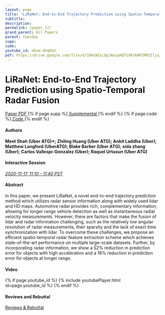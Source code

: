 ```yaml
---
layout: page
title: "LiRaNet: End-to-End Trajectory Prediction using Spatio-Temporal Radar Fusion"
subtitle: 
description:
permalink: /paper_17/
grand_parent: All Papers
parent: Tuesday
supp: 
code: 
youtube_id: nRum-4hqRGU
pdf: https://drive.google.com/file/d/1DHcWIcLQpJAozpHQT1XRzkNP2MR3Ilja/view
---
```


# LiRaNet: End-to-End Trajectory Prediction using Spatio-Temporal Radar Fusion

<a href="https://drive.google.com/file/d/1DHcWIcLQpJAozpHQT1XRzkNP2MR3Ilja/view" target="_blank" rel="noopener noreferrer" class="btn btn-blue"><i class="fa fa-file-text-o" aria-hidden="true"></i> Paper PDF </a> {% if page.supp %}<a href="" target="_blank" rel="noopener noreferrer" class="btn btn-green"><i class="fa fa-file-text-o" aria-hidden="true"></i> Supplemental </a>{% endif %} {% if page.code %}<a href="" target="_blank" rel="noopener noreferrer" class="btn"><i class="fa fa-github" aria-hidden="true"></i> Code </a>{% endif %} 

#### Authors
**Meet Shah (Uber ATG)*; Zhiling Huang (Uber ATG); Ankit Laddha (Uber); Matthew Langford (UberATG); Blake Barber (Uber ATG); sida zhang (Uber); Carlos Vallespi-Gonzalez (Uber); Raquel Urtasun (Uber ATG)**

#### Interactive Session
<a href="https://pheedloop.com/corl2020/virtual/?page=sessions&section=SESER5YG1KCZWTQH4" target="_blank" rel="noopener noreferrer"><em>2020-11-17, 11:10 - 11:40 PST </em></a>

#### Abstract
In this paper, we present LiRaNet, a novel end-to-end trajectory prediction method which utilizes radar sensor information along with widely used lidar and HD maps. Automotive radar provides rich, complementary information, allowing for longer range vehicle detection as well as instantaneous radial velocity measurements. However, there are factors that make the fusion of lidar and radar information challenging, such as the relatively low angular resolution of radar measurements, their sparsity and the lack of exact time synchronization with lidar. To overcome these challenges, we propose an efficient spatio-temporal radar feature extraction scheme which achieves state-of-the-art performance on multiple large-scale datasets. Further, by incorporating radar information, we show a 52% reduction in prediction error for objects with high acceleration and a 16% reduction in prediction error for objects at longer range.

#### Video
{% if page.youtube_id %}
{% include youtubePlayer.html id=page.youtube_id %}
{% endif %}

#### Reviews and Rebuttal
<a href="" target="_blank" rel="noopener noreferrer" class="btn btn-purple"><i class="fa fa-pencil-square-o" aria-hidden="true"></i> Reviews & Rebuttal </a>

